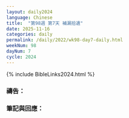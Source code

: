 ```yaml
---
layout: daily2024
language: Chinese
title:  "第98週 第7天 補漏拾遺"
date: 2025-11-16
categories: daily
permalink: /daily/2022/wk98-day7-daily.html
weekNum: 98
dayNum: 7
cycle: 2024
---
```


{% include BibleLinks2024.html %}

### 禱告：

### 筆記與回應：
